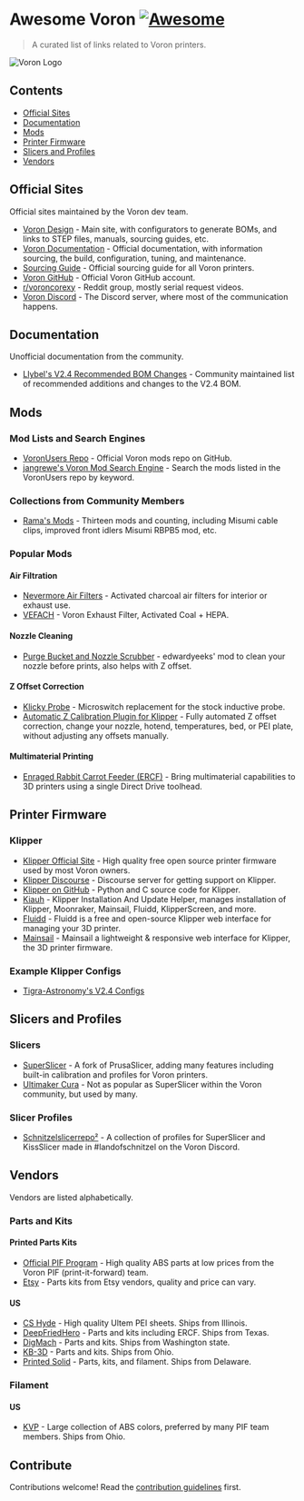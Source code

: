 # Awesome Voron [![Awesome](https://awesome.re/badge.svg)](https://awesome.re)

> A curated list of links related to Voron printers.

![Voron Logo](https://camo.githubusercontent.com/8dee7e139a0a995eb0e8ce0e9c765875431ae8ff8da1d801ff485622c5a76a51/687474703a2f2f766f726f6e64657369676e2e636f6d2f696d616765732f766f726f6e5f64657369676e5f6c6f676f2e706e67)


## Contents

- [Official Sites](#official-sites)
- [Documentation](#documentation)
- [Mods](#mods)
- [Printer Firmware](#printer-firmware)
- [Slicers and Profiles](#slicers-and-profiles)
- [Vendors](#vendors)


## Official Sites

Official sites maintained by the Voron dev team.

- [Voron Design](https://vorondesign.com/) - Main site, with configurators to generate BOMs, and links to STEP files, manuals, sourcing guides, etc.
- [Voron Documentation](https://docs.vorondesign.com/) - Official documentation, with information sourcing, the build, configuration, tuning, and maintenance.
- [Sourcing Guide](https://vorondesign.com/sourcing_guide) - Official sourcing guide for all Voron printers.
- [Voron GitHub](https://github.com/VoronDesign) - Official Voron GitHub account. 
- [r/voroncorexy](https://www.reddit.com/r/voroncorexy/) - Reddit group, mostly serial request videos.
- [Voron Discord](https://discord.com/invite/voron) - The Discord server, where most of the communication happens.

## Documentation

Unofficial documentation from the community.

- [Llybel's V2.4 Recommended BOM Changes](https://docs.google.com/document/d/1esZJFTO1hCzsFt1hfVwuJzQm27T4mPbXps95H8Gskyc/edit) - Community maintained list of recommended additions and changes to the V2.4 BOM.

## Mods

### Mod Lists and Search Engines

- [VoronUsers Repo](https://github.com/VoronDesign/VoronUsers/tree/master/printer_mods) - Official Voron mods repo on GitHub.
- [jangrewe's Voron Mod Search Engine](https://faked.org/voronmods/#) - Search the mods listed in the VoronUsers repo by keyword.

### Collections from Community Members

- [Rama's Mods](https://github.com/Ramalama2/Voron-2-Mods) - Thirteen mods and counting, including Misumi cable clips, improved front idlers Misumi RBPB5 mod, etc.

### Popular Mods

#### Air Filtration

- [Nevermore Air Filters](https://github.com/0ndsk4/VoronUsers/tree/0ndsk4/printer_mods/0ndsk4/Nevermore_Air_Filter) - Activated charcoal air filters for interior or exhaust use.
- [VEFACH](https://github.com/VoronDesign/VoronUsers/tree/master/printer_mods/KevinAkaSam/VEFACH) - Voron Exhaust Filter, Activated Coal + HEPA.

#### Nozzle Cleaning

- [Purge Bucket and Nozzle Scrubber](https://github.com/VoronDesign/VoronUsers/tree/master/printer_mods/edwardyeeks/Decontaminator_Purge_Bucket_%26_Nozzle_Scrubber) - edwardyeeks' mod to clean your nozzle before prints, also helps with Z offset.

#### Z Offset Correction

- [Klicky Probe](https://github.com/jlas1/Klicky-Probe) - Microswitch replacement for the stock inductive probe.
- [Automatic Z Calibration Plugin for Klipper](https://github.com/protoloft/klipper_z_calibration) - Fully automated Z offset correction, change your nozzle, hotend, temperatures, bed, or PEI plate, without adjusting any offsets manually.

#### Multimaterial Printing

- [Enraged Rabbit Carrot Feeder (ERCF)](https://github.com/EtteGit/EnragedRabbitProject) - Bring multimaterial capabilities to 3D printers using a single Direct Drive toolhead.

## Printer Firmware

### Klipper

- [Klipper Official Site](https://www.klipper3d.org/) - High quality free open source printer firmware used by most Voron owners.
- [Klipper Discourse](https://klipper.discourse.group/) - Discourse server for getting support on Klipper.
- [Klipper on GitHub](https://github.com/KevinOConnor/klipper) - Python and C source code for Klipper.
- [Kiauh](https://github.com/th33xitus/kiauh) - Klipper Installation And Update Helper, manages installation of Klipper, Moonraker, Mainsail, Fluidd, KlipperScreen, and more.
- [Fluidd](https://github.com/cadriel/fluidd) - Fluidd is a free and open-source Klipper web interface for managing your 3D printer.
- [Mainsail](https://github.com/meteyou/mainsail) - Mainsail a lightweight & responsive web interface for Klipper, the 3D printer firmware.

### Example Klipper Configs

- [Tigra-Astronomy's V2.4 Configs](https://github.com/Tigra-Astronomy/voron-2-config)

## Slicers and Profiles

### Slicers

- [SuperSlicer](https://github.com/supermerill/SuperSlicer) - A fork of PrusaSlicer, adding many features including built-in calibration and profiles for Voron printers.
- [Ultimaker Cura](https://ultimaker.com/software/ultimaker-cura) - Not as popular as SuperSlicer within the Voron community, but used by many.

### Slicer Profiles

- [Schnitzelslicerrepo²](https://github.com/Stephan3/Schnitzelslicerrepo) -  A collection of profiles for SuperSlicer and KissSlicer made in #landofschnitzel on the Voron Discord.

## Vendors

Vendors are listed alphabetically.

### Parts and Kits

#### Printed Parts Kits

- [Official PIF Program](https://pif.voron.dev/) - High quality ABS parts at low prices from the Voron PIF (print-it-forward) team.
- [Etsy](https://www.etsy.com/search?q=voron) - Parts kits from Etsy vendors, quality and price can vary.

#### US

- [CS Hyde](https://catalog.cshyde.com/viewitems/3d-printing-materials/ultem-pei) - High quality Ultem PEI sheets. Ships from Illinois.
- [DeepFriedHero](https://deepfriedhero.in/) - Parts and kits including ERCF. Ships from Texas.
- [DigMach](https://store.digmach.com/) - Parts and kits. Ships from Washington state.
- [KB-3D](https://kb-3d.com/store/) - Parts and kits. Ships from Ohio.
- [Printed Solid](https://www.printedsolid.com/) - Parts, kits, and filament. Ships from Delaware.

### Filament

#### US

- [KVP](https://www.villageplastics.com/) - Large collection of ABS colors, preferred by many PIF team members. Ships from Ohio.


## Contribute

Contributions welcome! Read the [contribution guidelines](contributing.md) first.
